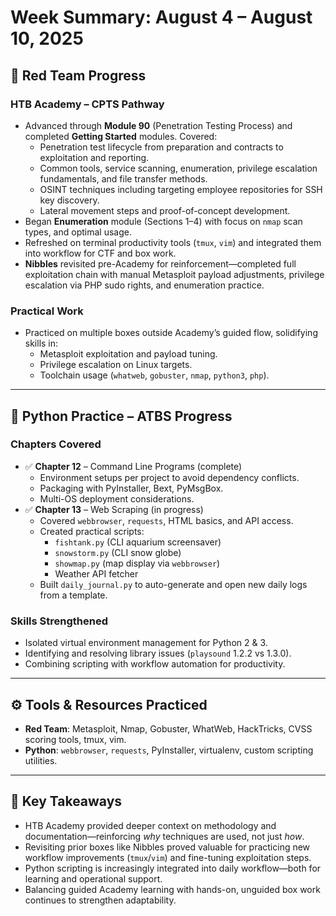 # Week Summary: August 4 – August 10, 2025

## 🧠 Red Team Progress

### HTB Academy – CPTS Pathway

- Advanced through **Module 90** (Penetration Testing Process) and completed **Getting Started** modules. Covered:
  - Penetration test lifecycle from preparation and contracts to exploitation and reporting.
  - Common tools, service scanning, enumeration, privilege escalation fundamentals, and file transfer methods.
  - OSINT techniques including targeting employee repositories for SSH key discovery.
  - Lateral movement steps and proof-of-concept development.
- Began **Enumeration** module (Sections 1–4) with focus on `nmap` scan types, and optimal usage.
- Refreshed on terminal productivity tools (`tmux`, `vim`) and integrated them into workflow for CTF and box work.
- **Nibbles** revisited pre-Academy for reinforcement—completed full exploitation chain with manual Metasploit payload adjustments, privilege escalation via PHP sudo rights, and enumeration practice.

### Practical Work

- Practiced on multiple boxes outside Academy’s guided flow, solidifying skills in:
  - Metasploit exploitation and payload tuning.
  - Privilege escalation on Linux targets.
  - Toolchain usage (`whatweb`, `gobuster`, `nmap`, `python3`, `php`).

---

## 🐍 Python Practice – ATBS Progress

### Chapters Covered

- ✅ **Chapter 12** – Command Line Programs (complete)  
  - Environment setups per project to avoid dependency conflicts.  
  - Packaging with PyInstaller, Bext, PyMsgBox.  
  - Multi-OS deployment considerations.
- ✅ **Chapter 13** – Web Scraping (in progress)  
  - Covered `webbrowser`, `requests`, HTML basics, and API access.  
  - Created practical scripts:  
    - `fishtank.py` (CLI aquarium screensaver)  
    - `snowstorm.py` (CLI snow globe)  
    - `showmap.py` (map display via `webbrowser`)  
    - Weather API fetcher
  - Built `daily_journal.py` to auto-generate and open new daily logs from a template.

### Skills Strengthened

- Isolated virtual environment management for Python 2 & 3.
- Identifying and resolving library issues (`playsound` 1.2.2 vs 1.3.0).
- Combining scripting with workflow automation for productivity.

---

## ⚙️ Tools & Resources Practiced

- **Red Team**: Metasploit, Nmap, Gobuster, WhatWeb, HackTricks, CVSS scoring tools, tmux, vim.
- **Python**: `webbrowser`, `requests`, PyInstaller, virtualenv, custom scripting utilities.

---

## 🧠 Key Takeaways

- HTB Academy provided deeper context on methodology and documentation—reinforcing *why* techniques are used, not just *how*.
- Revisiting prior boxes like Nibbles proved valuable for practicing new workflow improvements (`tmux`/`vim`) and fine-tuning exploitation steps.
- Python scripting is increasingly integrated into daily workflow—both for learning and operational support.
- Balancing guided Academy learning with hands-on, unguided box work continues to strengthen adaptability.
